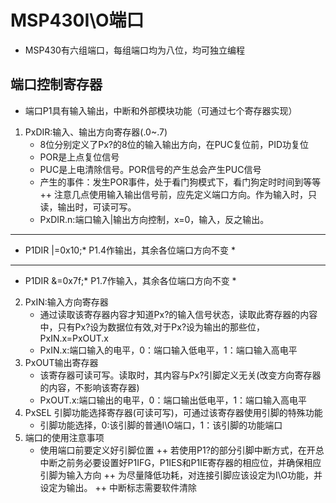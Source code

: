 # MSP430I\O端口
* MSP430有六组端口，每组端口均为八位，均可独立编程
## 端口控制寄存器
* 端口P1具有输入输出，中断和外部模块功能（可通过七个寄存器实现）
1. PxDIR:输入、输出方向寄存器(.0~.7)
   + 8位分别定义了Px?的8位的输入输出方向，在PUC复位前，PID功复位
   + POR是上点复位信号
   + PUC是上电清除信号。POR信号的产生总会产生PUC信号
   + 产生的事件：发生POR事件，处于看门狗模式下，看门狗定时时间到等等
      ++ 注意几点使用输入输出信号前，应先定义端口方向。作为输入时，只读，输出时，可读可写。
   + PxDIR.n:端口输入|输出方向控制，x=0，输入，反之输出。
 *** 
   + P1DIR |=0x10;* P1.4作输出，其余各位端口方向不变 *
 ***
   + P1DIR &=0x7f;* P1.7作输入，其余各位端口方向不变 *
2. PxIN:输入方向寄存器
   + 通过读取该寄存器内容才知道Px?的输入信号状态，读取此寄存器的内容中，只有Px?设为数据位有效,对于Px?设为输出的那些位，PxIN.x=PxOUT.x
   + PxIN.x:端口输入的电平，0：端口输入低电平，1：端口输入高电平
3. PxOUT输出寄存器
   + 该寄存器可读可写。读取时，其内容与Px?引脚定义无关(改变方向寄存器的内容，不影响该寄存器)
   + PxOUT.x:端口输出的电平，0：端口输出低电平，1：端口输入高电平
4. PxSEL 引脚功能选择寄存器(可读可写)，可通过该寄存器使用引脚的特殊功能 
   + 引脚功能选择，0:该引脚的普通I\O端口，1：该引脚的功能端口
5. 端口的使用注意事项
   + 使用端口前要定义好引脚位置
   ++ 若使用P1?的部分引脚中断方式，在开总中断之前务必要设置好P1IFG，P1IES和P1IE寄存器的相应位，并确保相应引脚为输入方向
   ++ 为尽量降低功耗，对连接引脚应该设定为I\O功能，并设定为输出。
   ++ 中断标志需要软件清除
